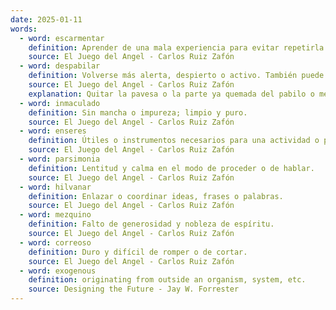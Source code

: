 ```yaml
---
date: 2025-01-11
words:
  - word: escarmentar
    definition: Aprender de una mala experiencia para evitar repetirla.
    source: El Juego del Angel - Carlos Ruiz Zafón
  - word: despabilar
    definition: Volverse más alerta, despierto o activo. También puede referirse a animarse o a hacerse más eficiente.
    source: El Juego del Angel - Carlos Ruiz Zafón
    explanation: Quitar la pavesa o la parte ya quemada del pabilo o mecha a velas y candiles.
  - word: inmaculado
    definition: Sin mancha o impureza; limpio y puro.
    source: El Juego del Angel - Carlos Ruiz Zafón
  - word: enseres
    definition: Útiles o instrumentos necesarios para una actividad o profesión; enseres domésticos.
    source: El Juego del Angel - Carlos Ruiz Zafón
  - word: parsimonia
    definition: Lentitud y calma en el modo de proceder o de hablar.
    source: El Juego del Angel - Carlos Ruiz Zafón
  - word: hilvanar
    definition: Enlazar o coordinar ideas, frases o palabras.
    source: El Juego del Angel - Carlos Ruiz Zafón
  - word: mezquino
    definition: Falto de generosidad y nobleza de espíritu.
    source: El Juego del Angel - Carlos Ruiz Zafón
  - word: correoso
    definition: Duro y difícil de romper o de cortar.
    source: El Juego del Angel - Carlos Ruiz Zafón
  - word: exogenous
    definition: originating from outside an organism, system, etc.
    source: Designing the Future - Jay W. Forrester 
---
```

